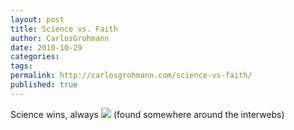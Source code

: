 ```yaml
---
layout: post
title: Science vs. Faith
author: CarlosGrohmann
date: 2010-10-29
categories: 
tags: 
permalink: http://carlosgrohmann.com/science-vs-faith/
published: true
---
```



Science wins, always ![](/blog/wp-content/uploads/2010/12/0308-sciencevsfaith1.png?w=300) (found somewhere around the interwebs)
